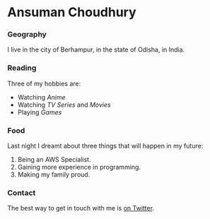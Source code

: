 # Ansuman Choudhury

### Geography

I live in the city of Berhampur, in the state of Odisha, in India.

### Reading

Three of my hobbies are:

- Watching *Anime* 
- Watching *TV Series* and *Movies*
- Playing *Games*

### Food

Last night I dreamt about three things that will happen in my future:

1. Being an AWS Specialist.
2. Gaining more experience in programming.
3. Making my family proud.

### Contact

The best way to get in touch with me is [on Twitter](https://twitter.com/i_am_ansuman).
